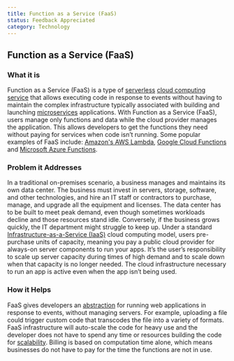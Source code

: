 ```yaml
---
title: Function as a Service (FaaS)
status: Feedback Appreciated
category: Technology
---
```

## Function as a Service (FaaS)

### What it is
Function as a Service (FaaS) is a type of [serverless](https://glossary.cncf.io/serverless/) [cloud computing](https://glossary.cncf.io/cloud_computing/) [service](https://glossary.cncf.io/service/) that allows executing code in response to events without having to maintain the complex infrastructure typically associated with building and launching [microservices](https://glossary.cncf.io/microservices/) applications. With Function as a Service (FaaS), users manage only functions and data while the cloud provider manages the application. This allows developers to get the functions they need without paying for services when code isn’t running. Some popular examples of FaaS include: [Amazon's AWS Lambda](https://aws.amazon.com/lambda/), [Google Cloud Functions](https://cloud.google.com/functions/) and [Microsoft Azure Functions](https://azure.microsoft.com/en-us/services/functions/).   

### Problem it Addresses
In a traditional on-premises scenario, a business manages and maintains its own data center. The business must invest in servers, storage, software, and other technologies, and hire an IT staff or contractors to purchase, manage, and upgrade all the equipment and licenses. The data center has to be built to meet peak demand, even though sometimes workloads decline and those resources stand idle. Conversely, if the business grows quickly, the IT department might struggle to keep up. Under a standard [Infrastructure-as-a-Service (IaaS)](https://glossary.cncf.io/infrastructure_as_a_service/) cloud computing model, users pre-purchase units of capacity, meaning you pay a public cloud provider for always-on server components to run your apps. It’s the user’s responsibility to scale up server capacity during times of high demand and to scale down when that capacity is no longer needed. The cloud infrastructure necessary to run an app is active even when the app isn’t being used.

### How it Helps
FaaS gives developers an [abstraction](https://glossary.cncf.io/abstraction/) for running web applications in response to events, without managing servers. For example, uploading a file could trigger custom code that transcodes the file into a variety of formats. FaaS infrastructure will auto-scale the code for heavy use and the developer does not have to spend any time or resources building the code for [scalability](https://glossary.cncf.io//scalability/). Billing is based on computation time alone, which means businesses do not have to pay for the time the functions are not in use.
